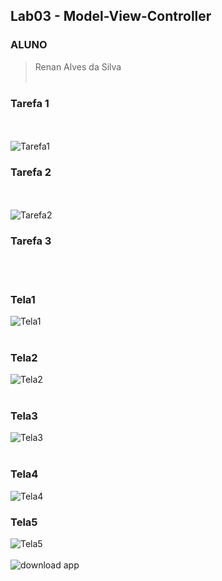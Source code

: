 ## Lab03 - Model-View-Controller

### ALUNO
   >Renan Alves da Silva
<br><br>

### Tarefa 1
<br><br>
  ![Tarefa1](images/Tarefa1.png)
### Tarefa 2
<br><br>
  ![Tarefa2](images/Tarefa2.png)
### Tarefa 3
<br><br>
### Tela1
  ![Tela1](images/tela1.PNG)
<br><br>
### Tela2
  ![Tela2](images/tela2.PNG)
<br><br>
### Tela3
  ![Tela3](images/tela3.PNG)
<br><br>
### Tela4
  ![Tela4](images/tela4.PNG)
### Tela5
  ![Tela5](images/tela5.PNG) 
<br><br>
![download app](app/Compra.aia)
